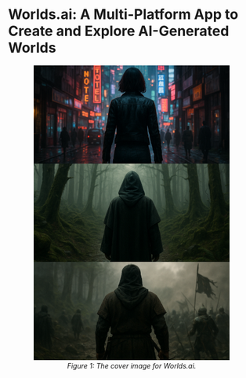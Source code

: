 <h1>Worlds.ai: A Multi-Platform App to Create and Explore AI-Generated Worlds</h1>

<p align="center">
  <img src="./images/worldsai_cover.png" alt="Local Image" width="400px" height="600px" />
  <br />
  <em>Figure 1: The cover image for Worlds.ai.</em>
</p>
